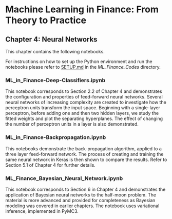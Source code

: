 # Machine Learning in Finance: From Theory to Practice

## Chapter 4: Neural Networks

This chapter contains the following notebooks.

For instructions on how to set up the Python environment and run the notebooks please refer to [SETUP.md](../SETUP.md) in the *ML_Finance_Codes* directory.

### ML_in_Finance-Deep-Classifiers.ipynb
This notebook corresponds to Section 2.2 of Chapter 4 and demonstrates the configuration and properties of feed-forward neural networks. Several neural networks of increasing complexity are created to investigate how the perceptron units transform the input space. 
Beginning with a single-layer perceptron, before adding one and then two hidden layers, we study the fitted weights and plot the separating hyperplanes. The effect of changing the number of perceptron units in a layer is also demonstrated.

### ML_in_Finance-Backpropagation.ipynb
This notebooks demonstrate the back-propagation algorithm, applied to a three layer feed-forward network. The process of creating and training the same neural network in Keras is then shown to compare the results. Refer to Section 5.1 of Chapter 4 for further details. 

### ML_Finance_Bayesian_Neural_Network.ipynb
This notebook corresponds to Section 6 in Chapter 4 and demonstrates the application of Bayesian neural networks to the half-moon problem. The material is more advanced and provided for completeness as Bayesian modeling was covered in earlier chapters. The notebook uses variational inference, implemented in PyMC3. 
